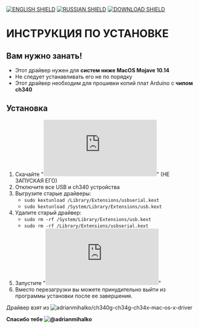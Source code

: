 [![ENGLISH SHIELD](https://img.shields.io/badge/-English-444?style=flat-square)]()
[![RUSSIAN SHIELD](https://img.shields.io/badge/-Русский-08f?style=flat-square)](RU_README.md)
[![DOWNLOAD SHIELD](https://img.shields.io/badge/-Download-F00?style=flat-square)](https://github.com/UBER-BLACK/SoccerRobotsPro/raw/main/src/software/driver/macos/driver.pkg)
# ИНСТРУКЦИЯ ПО УСТАНОВКЕ
## Вам нужно занать!
- Этот драйвер нужен для **систем ниже MacOS Mojave 10.14**
- Не следует устанавливать его не по порядку
- Этот драйвер необходим для прошивки копий плат Arduino с **чипом ch340**
## Установка
1. Скачайте "**![driver.pkg](https://github.com/UBER-BLACK/SoccerRobotsPro/raw/main/src/software/driver/macos/driver.pkg)**" (НЕ ЗАПУСКАЯ ЕГО)
1. Отключите все USB и ch340 устройства 
1. Выгрузите старые драйверы:
	* `sudo kextunload /Library/Extensions/usbserial.kext`
	* `sudo kextunload /System/Library/Extensions/usb.kext`
1. Удалите старый драйвер:
	* `sudo rm -rf /System/Library/Extensions/usb.kext`
	* `sudo rm -rf /Library/Extensions/usbserial.kext`
1. Запустите "**![driver.pkg](https://github.com/UBER-BLACK/SoccerRobotsPro/raw/main/src/software/driver/macos/driver.pkg)**"
1. Вместо перезагрузки вы можете принудительно выйти из программы установки после ее завершения.



Драйвер взят из ![adrianmihalko/ch340g-ch34g-ch34x-mac-os-x-driver](https://github.com/adrianmihalko/ch340g-ch34g-ch34x-mac-os-x-driver)

**Спасибо тебе ![@adrianmihalko](https://github.com/adrianmihalko)**
